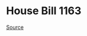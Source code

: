 # House Bill 1163

[Source](http://lawfilesext.leg.wa.gov/biennium/2023-24/Pdf/Bills/House%20Bills/1163.pdf)
